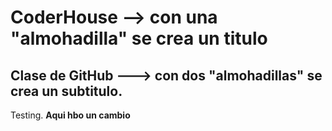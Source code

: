 # CoderHouse -->  con una "almohadilla" se crea un titulo
## Clase de GitHub ---> con dos "almohadillas" se crea un subtitulo. 
Testing.
**Aqui hbo un cambio**